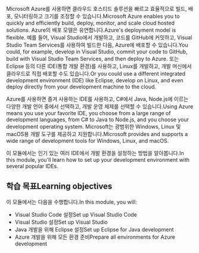 <span data-ttu-id="0b006-101">Microsoft Azure를 사용하면 클라우드 호스티드 솔루션을 빠르고 효율적으로 빌드, 배포, 모니터링하고 크기를 조정할 수 있습니다.</span><span class="sxs-lookup"><span data-stu-id="0b006-101">Microsoft Azure enables you to quickly and efficiently build, deploy, monitor, and scale cloud hosted solutions.</span></span> <span data-ttu-id="0b006-102">Azure의 배포 모델은 유연합니다.</span><span class="sxs-lookup"><span data-stu-id="0b006-102">Azure's deployment model is flexible.</span></span> <span data-ttu-id="0b006-103">예를 들어, Visual Studio에서 개발하고, 코드를 GitHub에 커밋하고, Visual Studio Team Services를 사용하여 빌드한 다음, Azure에 배포할 수 있습니다.</span><span class="sxs-lookup"><span data-stu-id="0b006-103">You could, for example, develop in Visual Studio, commit your code to GitHub, build with Visual Studio Team Services, and then deploy to Azure.</span></span> <span data-ttu-id="0b006-104">또는 Eclipse 등의 다른 IDE(통합 개발 환경)를 사용하고, Linux를 개발하고, 개발 머신에서 클라우드로 직접 배포할 수도 있습니다.</span><span class="sxs-lookup"><span data-stu-id="0b006-104">Or you could use a different integrated development environment (IDE) like Eclipse, develop on Linux, and even deploy directly from your development machine to the cloud.</span></span>

<span data-ttu-id="0b006-105">Azure를 사용하면 즐겨 사용하는 IDE를 사용하고, C#에서 Java, Node.js에 이르는 다양한 개발 언어 중에서 선택하고, 개발 운영 체제를 선택할 수 있습니다.</span><span class="sxs-lookup"><span data-stu-id="0b006-105">Using Azure means you use your favorite IDE, you choose from a large range of development languages, from C# to Java to Node.js, and you choose your development operating system.</span></span> <span data-ttu-id="0b006-106">Microsoft는 광범위한 Windows, Linux 및 macOS용 개발 도구를 제공하고 지원합니다.</span><span class="sxs-lookup"><span data-stu-id="0b006-106">Microsoft provides and supports a wide range of development tools for Windows, Linux, and macOS.</span></span>

<span data-ttu-id="0b006-107">이 모듈에서는 인기 있는 여러 IDE에서 개발 환경을 설정하는 방법을 알아봅니다.</span><span class="sxs-lookup"><span data-stu-id="0b006-107">In this module, you'll learn how to set up your development environment with several popular IDEs.</span></span>

## <a name="learning-objectives"></a><span data-ttu-id="0b006-108">학습 목표</span><span class="sxs-lookup"><span data-stu-id="0b006-108">Learning objectives</span></span>

<span data-ttu-id="0b006-109">이 모듈에서는 다음을 수행합니다.</span><span class="sxs-lookup"><span data-stu-id="0b006-109">In this module, you will:</span></span>

- <span data-ttu-id="0b006-110">Visual Studio Code 설정</span><span class="sxs-lookup"><span data-stu-id="0b006-110">Set up Visual Studio Code</span></span>
- <span data-ttu-id="0b006-111">Visual Studio 설정</span><span class="sxs-lookup"><span data-stu-id="0b006-111">Set up Visual Studio</span></span>
- <span data-ttu-id="0b006-112">Java 개발을 위해 Eclipse 설정</span><span class="sxs-lookup"><span data-stu-id="0b006-112">Set up Eclipse for Java development</span></span>
- <span data-ttu-id="0b006-113">Azure 개발을 위해 모든 환경 준비</span><span class="sxs-lookup"><span data-stu-id="0b006-113">Prepare all environments for Azure development</span></span>
